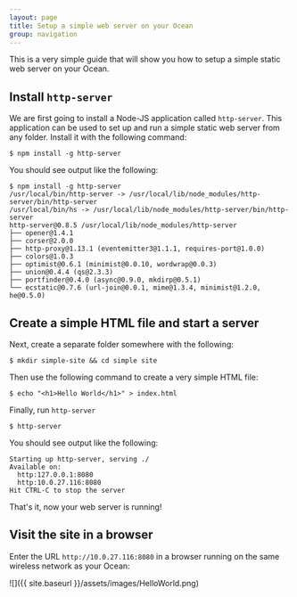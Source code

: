 ```yaml
---
layout: page
title: Setup a simple web server on your Ocean
group: navigation
---
```


This is a very simple guide that will show you how to setup a simple static web server on your Ocean.

## Install `http-server`

We are first going to install a Node-JS application called `http-server`.  This application can be used to set up and run a simple static web server from any folder.  Install it with the following command:

    $ npm install -g http-server

You should see output like the following:

    $ npm install -g http-server
    /usr/local/bin/http-server -> /usr/local/lib/node_modules/http-server/bin/http-server
    /usr/local/bin/hs -> /usr/local/lib/node_modules/http-server/bin/http-server
    http-server@0.8.5 /usr/local/lib/node_modules/http-server
    ├── opener@1.4.1
    ├── corser@2.0.0
    ├── http-proxy@1.13.1 (eventemitter3@1.1.1, requires-port@1.0.0)
    ├── colors@1.0.3
    ├── optimist@0.6.1 (minimist@0.0.10, wordwrap@0.0.3)
    ├── union@0.4.4 (qs@2.3.3)
    ├── portfinder@0.4.0 (async@0.9.0, mkdirp@0.5.1)
    └── ecstatic@0.7.6 (url-join@0.0.1, mime@1.3.4, minimist@1.2.0, he@0.5.0)

## Create a simple HTML file and start a server

Next, create a separate folder somewhere with the following:

    $ mkdir simple-site && cd simple site

Then use the following command to create a very simple HTML file:

    $ echo "<h1>Hello World</h1>" > index.html

Finally, run `http-server`

    $ http-server

You should see output like the following:

    Starting up http-server, serving ./
    Available on:
      http:127.0.0.1:8080
      http:10.0.27.116:8080
    Hit CTRL-C to stop the server

That's it, now your web server is running!

## Visit the site in a browser

Enter the URL `http://10.0.27.116:8080` in a browser running on the same wireless network as your Ocean:

![]({{ site.baseurl }}/assets/images/HelloWorld.png)
